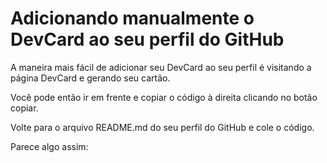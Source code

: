 
# Adicionando manualmente o DevCard ao seu perfil do GitHub
A maneira mais fácil de adicionar seu DevCard ao seu perfil é visitando a página DevCard e gerando seu cartão.

Você pode então ir em frente e copiar o código à direita clicando no botão copiar.
[](https://assets-global.website-files.com/5e0f1144930a8bc8aace526c/615d6b77fa2edc21c9192c23_qIkhEiqMQ.png)

Volte para o arquivo README.md do seu perfil do GitHub e cole o código.

Parece algo assim:
